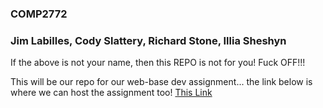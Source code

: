 ### COMP2772

### Jim Labilles, Cody Slattery, Richard Stone, Illia Sheshyn 

If the above is not your name, then this REPO is not for you! Fuck OFF!!!

This will be our repo for our web-base dev assignment... the link below is where we can host the assignment too!
[This Link](#)
